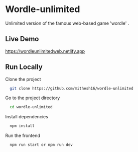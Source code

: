 
# Wordle-unlimited
Unlimited version of the famous web-based game 'wordle' .

## Live Demo

https://wordleunlimitedweb.netlify.app


## Run Locally

Clone the project

```bash
  git clone https://github.com/mithesh16/wordle-unlimited
```

Go to the project directory

```bash
  cd wordle-unlimited
```

Install dependencies

```bash
  npm install
```

Run the frontend 

```bash
  npm run start or npm run dev
```

